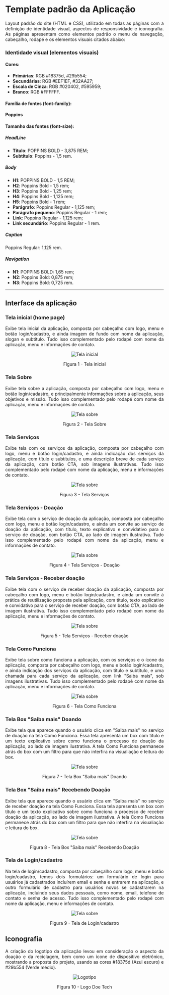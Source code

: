 # Template padrão da Aplicação

<div align="justify">

Layout padrão do site (HTML e CSS), utilizado em todas as páginas com a definição de identidade visual, aspectos de responsividade e iconografia.
As páginas apresentam como elementos padrão o menu de navegação, cabeçalho, rodapé e os elementos visuais citados abaixo:

### Identidade visual (elementos visuais)

#### Cores:
  
  * **Primárias**: RGB #18375d, #29b554;
  * **Secundárias**: RGB #EEF1EF, #32AA27;
  * **Escala de Cinza**: RGB #020402, #595959;
  * **Branco**: RGB #FFFFFF.

#### Família de fontes (font-family):
  
  **Poppins**

#### Tamanho das fontes (font-size):

##### HeadLine
  * **Título**: POPPINS BOLD - 3,875 REM;
  * **Subtítulo**: Poppins - 1,5 rem.

##### Body

  * **H1**: POPPINS BOLD - 1,5 REM;
  * **H2**: Poppins Bold - 1,5 rem;
  * **H3**: Poppins Bold - 1,25 rem;
  * **H4**: Poppins Bold - 1,125 rem;
  * **H5**: Poppins Bold - 1 rem;
  * **Parágrafo**: Poppins Regular - 1,125 rem;
  * **Parágrafo pequeno**: Poppins Regular - 1 rem;
  * **Link**: Poppins Regular - 1,125 rem;
  * **Link secundário**: Poppins Regular - 1 rem.

##### Caption

Poppins Regular: 1,125 rem.<br>

##### Navigation

  * **N1**: POPPINS BOLD: 1,65 rem;
  * **N2**: Poppins Bold: 0,875 rem;
  * **N3**: Poppins Bold: 0,725 rem.

<hr>

## Interface da aplicação

### Tela inicial (home page)

Exibe tela inicial da aplicação, composta por cabeçalho com logo, menu e botão login/cadastro, e ainda imagem de fundo com nome da aplicação, slogan e subtítulo. Tudo isso complementado pelo rodapé com nome da aplicação, menu e informações de contato.

<div align="center">

![Tela inicial](img/DT-Tela-Inicio.jpg)
<figcaption>Figura 1 - Tela inicial</figcaption>

</div>

### Tela Sobre

Exibe tela sobre a aplicação, composta por cabeçalho com logo, menu e botão login/cadastro, e principalmente informações sobre a aplicação, seus objetivos e missão. Tudo isso complementado pelo rodapé com nome da aplicação, menu e informações de contato.

<div align="center">

![Tela sobre](img/DT-Tela-Sobre.jpg)
<figcaption>Figura 2 - Tela Sobre</figcaption>

</div>

### Tela Serviços

Exibe tela com os serviços da aplicação, composta por cabeçalho com logo, menu e botão login/cadastro, e ainda indicação dos serviços da aplicação, com título e subtítulos, e uma descrição breve de cada serviço da aplicação, com botão CTA, sob imagens ilustrativas. Tudo isso complementado pelo rodapé com nome da aplicação, menu e informações de contato.

<div align="center">

![Tela sobre](img/DT-Tela-Servicos.jpg)
<figcaption>Figura 3 - Tela Serviços</figcaption>

</div>

### Tela Serviços - Doação

Exibe tela com o serviço de doação da aplicação, composta por cabeçalho com logo, menu e botão login/cadastro, e ainda um convite ao serviço de doação da aplicação, com título, texto explicativo e convidativo para o serviço de doação, com botão CTA, ao lado de imagem ilustrativa. Tudo isso complementado pelo rodapé com nome da aplicação, menu e informações de contato.

<div align="center">

![Tela sobre](img/DT-Tela-Servicos-Doacao.jpg)
<figcaption>Figura 4 - Tela Serviços - Doação</figcaption>

</div>

### Tela Serviços - Receber doação

Exibe tela com o serviço de receber doação da aplicação, composta por cabeçalho com logo, menu e botão login/cadastro, e ainda um convite à prática de reutilização proposta pela aplicação, com título, texto explicativo e convidativo para o serviço de receber doação, com botão CTA, ao lado de imagem ilustrativa. Tudo isso complementado pelo rodapé com nome da aplicação, menu e informações de contato.

<div align="center">

![Tela sobre](img/DT-Tela-Servicos-Recepcao.jpg)
<figcaption>Figura 5 - Tela Serviços - Receber doação</figcaption>

</div>

### Tela Como Funciona

Exibe tela sobre como funciona a aplicação, com os serviços e o ícone da aplicação, composta por cabeçalho com logo, menu e botão login/cadastro, e ainda indicação dos serviços da aplicação, com título e subtítulo, e uma chamada para cada serviço da aplicação, com link "Saiba mais", sob imagens ilustrativas. Tudo isso complementado pelo rodapé com nome da aplicação, menu e informações de contato.

<div align="center">

![Tela sobre](img/DT-Tela-Como-Funciona.jpg)
<figcaption>Figura 6 - Tela Como Funciona</figcaption>

</div>

### Tela Box "Saiba mais" Doando

Exibe tela que aparece quando o usuário clica em "Saiba mais" no serviço de doação na tela Como Funciona. Essa tela apresenta um box com título e um texto explicativo sobre como funciona o processo de doação da aplicação, ao lado de imagem ilustrativa. A tela Como Funciona permanece atrás do box com um filtro para que não interfira na visualiação e leitura do box.

<div align="center">

![Tela sobre](img/DT-Tela-Como-Funciona-Doando.jpg)
<figcaption>Figura 7 - Tela Box "Saiba mais" Doando</figcaption>

</div>

### Tela Box "Saiba mais" Recebendo Doação

Exibe tela que aparece quando o usuário clica em "Saiba mais" no serviço de receber doação na tela Como Funciona. Essa tela apresenta um box com título e um texto explicativo sobre como funciona o processo de receber doação da aplicação, ao lado de imagem ilustrativa. A tela Como Funciona permanece atrás do box com um filtro para que não interfira na visualiação e leitura do box.

<div align="center">

![Tela sobre](img/DT-Tela-Como-Funciona-Recebendo.jpg)
<figcaption>Figura 8 - Tela Box "Saiba mais" Recebendo Doação</figcaption>

</div>

### Tela de Login/cadastro

Na tela de login/cadastro, composta por cabeçalho com logo, menu e botão login/cadastro, temos dois formulários: um formulário de login para usuários já cadastrados incluírem email e senha e entrarem na aplicação, e outro formulário de cadastro para usuários novos se cadastrarem na aplicação, incluindo seus dados pessoais, como nome, email, telefone de contato e senha de acesso. Tudo isso complementado pelo rodapé com nome da aplicação, menu e informações de contato.

<div align="center">

![Tela sobre](img/DT-Tela-Login-Cadastro.jpg)
<figcaption>Figura 9 - Tela de Login/cadastro</figcaption>

</div>

## Iconografia

A criação do logotipo da aplicação levou em consideração o aspecto da doação e da reciclagem, bem como um ícone de dispositivo eletrônico, mostrando a proposta do projeto, usando as cores #18375d (Azul escuro) e #29b554 (Verde médio).

<div align="center">

![Logotipo](img/logo-DT-horiz.jpeg)
 <figcaption>Figura 10 - Logo Doe Tech</figcaption>

</div>

</div>
